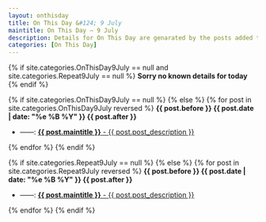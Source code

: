 ```yaml
---
layout: onthisday
title: On This Day &#124; 9 July
maintitle: On This Day — 9 July
description: Details for On This Day are genarated by the posts added to the website so the content is subject to changes/updates over time.
categories: [On This Day]
---
```


{% if site.categories.OnThisDay9July == null and site.categories.Repeat9July == null %}
<strong>Sorry no known details for today</strong>
{% endif %}

{% if site.categories.OnThisDay9July == null %}
{% else %}
{% for post in site.categories.OnThisDay9July reversed %}
<strong>{{ post.before }} {{ post.date | date: "%e %B %Y" }} {{ post.after }}</strong>
<ul>
<li> ——: <a href="{{ post.url }}"><strong>{{ post.maintitle }}</strong> - {{ post.post_description }}</a></li>
</ul>
{% endfor %}
{% endif %}

{% if site.categories.Repeat9July == null %}
{% else %}
{% for post in site.categories.Repeat9July reversed %}
<strong>{{ post.before }} {{ post.date | date: "%e %B %Y" }} {{ post.after }}</strong>
<ul>
<li> ——: <a href="{{ post.url }}"><strong>{{ post.maintitle }}</strong> - {{ post.post_description }}</a></li>
</ul>
{% endfor %}
{% endif %}
